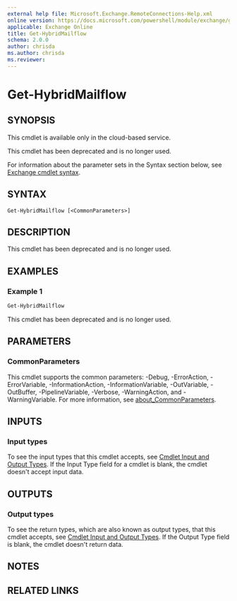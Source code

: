 ```yaml
---
external help file: Microsoft.Exchange.RemoteConnections-Help.xml
online version: https://docs.microsoft.com/powershell/module/exchange/get-hybridmailflow
applicable: Exchange Online
title: Get-HybridMailflow
schema: 2.0.0
author: chrisda
ms.author: chrisda
ms.reviewer:
---
```


# Get-HybridMailflow

## SYNOPSIS
This cmdlet is available only in the cloud-based service.

This cmdlet has been deprecated and is no longer used.

For information about the parameter sets in the Syntax section below, see [Exchange cmdlet syntax](https://docs.microsoft.com/powershell/exchange/exchange-cmdlet-syntax).

## SYNTAX

```
Get-HybridMailflow [<CommonParameters>]
```

## DESCRIPTION
This cmdlet has been deprecated and is no longer used.

## EXAMPLES

### Example 1
```powershell
Get-HybridMailflow
```

This cmdlet has been deprecated and is no longer used.

## PARAMETERS

### CommonParameters
This cmdlet supports the common parameters: -Debug, -ErrorAction, -ErrorVariable, -InformationAction, -InformationVariable, -OutVariable, -OutBuffer, -PipelineVariable, -Verbose, -WarningAction, and -WarningVariable. For more information, see [about_CommonParameters](https://go.microsoft.com/fwlink/p/?LinkID=113216).

## INPUTS

### Input types
To see the input types that this cmdlet accepts, see [Cmdlet Input and Output Types](https://go.microsoft.com/fwlink/p/?linkId=616387). If the Input Type field for a cmdlet is blank, the cmdlet doesn't accept input data.

## OUTPUTS

### Output types
To see the return types, which are also known as output types, that this cmdlet accepts, see [Cmdlet Input and Output Types](https://go.microsoft.com/fwlink/p/?linkId=616387). If the Output Type field is blank, the cmdlet doesn't return data.

## NOTES

## RELATED LINKS
